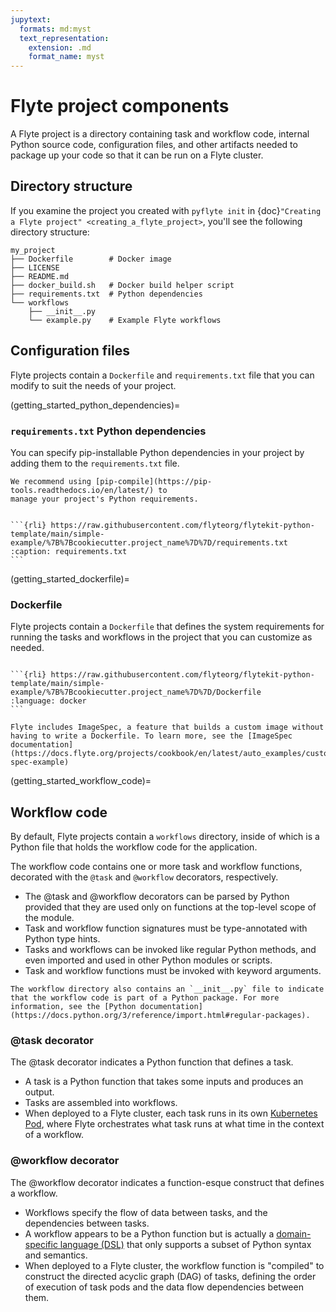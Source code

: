 ```yaml
---
jupytext:
  formats: md:myst
  text_representation:
    extension: .md
    format_name: myst
---
```


# Flyte project components

A Flyte project is a directory containing task and workflow code, internal Python source code, configuration files, and other artifacts needed to package up your code so that it can be run on a Flyte cluster.

## Directory structure

If you examine the project you created with `pyflyte init` in {doc}`"Creating a Flyte project" <creating_a_flyte_project>`, you'll see the following directory structure:

```{code-block} bash
my_project
├── Dockerfile        # Docker image
├── LICENSE
├── README.md
├── docker_build.sh   # Docker build helper script
├── requirements.txt  # Python dependencies
└── workflows
    ├── __init__.py
    └── example.py    # Example Flyte workflows
```

## Configuration files

Flyte projects contain a `Dockerfile` and `requirements.txt` file that you can modify to suit the needs of your project.

(getting_started_python_dependencies)=

### `requirements.txt` Python dependencies

You can specify pip-installable Python dependencies in your project by adding them to the
`requirements.txt` file.

```{note}
We recommend using [pip-compile](https://pip-tools.readthedocs.io/en/latest/) to
manage your project's Python requirements.
```

````{dropdown} See requirements.txt

```{rli} https://raw.githubusercontent.com/flyteorg/flytekit-python-template/main/simple-example/%7B%7Bcookiecutter.project_name%7D%7D/requirements.txt
:caption: requirements.txt
```

````

(getting_started_dockerfile)=

### Dockerfile

Flyte projects contain a `Dockerfile` that defines the system requirements for running the tasks and workflows in the project that you can customize as needed.

````{dropdown} See Dockerfile

```{rli} https://raw.githubusercontent.com/flyteorg/flytekit-python-template/main/simple-example/%7B%7Bcookiecutter.project_name%7D%7D/Dockerfile
:language: docker
```

````
```{note}
Flyte includes ImageSpec, a feature that builds a custom image without having to write a Dockerfile. To learn more, see the [ImageSpec documentation](https://docs.flyte.org/projects/cookbook/en/latest/auto_examples/customizing_dependencies/image_spec.html#image-spec-example)
```

(getting_started_workflow_code)=

## Workflow code

By default, Flyte projects contain a `workflows` directory, inside of which is a Python file that holds the workflow code for the application.

The workflow code contains one or more task and workflow functions, decorated with the `@task` and `@workflow` decorators, respectively.

* The @task and @workflow decorators can be parsed by Python provided that they are used only on functions at the top-level scope of the module.
* Task and workflow function signatures must be type-annotated with Python type hints.
* Tasks and workflows can be invoked like regular Python methods, and even imported and used in other Python modules or scripts.
* Task and workflow functions must be invoked with keyword arguments.

```{note}
The workflow directory also contains an `__init__.py` file to indicate that the workflow code is part of a Python package. For more information, see the [Python documentation](https://docs.python.org/3/reference/import.html#regular-packages).
```

### @task decorator

The @task decorator indicates a Python function that defines a task.

* A task is a Python function that takes some inputs and produces an output.
* Tasks are assembled into workflows.
* When deployed to a Flyte cluster, each task runs in its own [Kubernetes Pod](https://kubernetes.io/docs/concepts/workloads/pods/), where Flyte orchestrates what task runs at what time in the context of a workflow.

### @workflow decorator

The @workflow decorator indicates a function-esque construct that defines a workflow.

* Workflows specify the flow of data between tasks, and the dependencies between tasks.
* A workflow appears to be a Python function but is actually a [domain-specific language (DSL)](https://en.wikipedia.org/wiki/Domain-specific_language) that only supports a subset of Python syntax and semantics.
* When deployed to a Flyte cluster, the workflow function is "compiled" to construct the directed acyclic graph (DAG) of tasks, defining the order of execution of task pods and the data flow dependencies between them.
